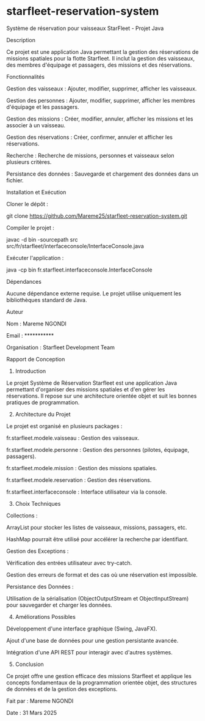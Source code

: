 # starfleet-reservation-system
Système de réservation pour vaisseaux StarFleet - Projet Java

Description

Ce projet est une application Java permettant la gestion des réservations de missions spatiales pour la flotte Starfleet. Il inclut la gestion des vaisseaux, des membres d'équipage et passagers, des missions et des réservations.

Fonctionnalités

Gestion des vaisseaux : Ajouter, modifier, supprimer, afficher les vaisseaux.

Gestion des personnes : Ajouter, modifier, supprimer, afficher les membres d'équipage et les passagers.

Gestion des missions : Créer, modifier, annuler, afficher les missions et les associer à un vaisseau.

Gestion des réservations : Créer, confirmer, annuler et afficher les réservations.

Recherche : Recherche de missions, personnes et vaisseaux selon plusieurs critères.

Persistance des données : Sauvegarde et chargement des données dans un fichier.

Installation et Exécution

Cloner le dépôt :

git clone <https://github.com/Mareme25/starfleet-reservation-system.git>

Compiler le projet :

javac -d bin -sourcepath src src/fr/starfleet/interfaceconsole/InterfaceConsole.java

Exécuter l'application :

java -cp bin fr.starfleet.interfaceconsole.InterfaceConsole

Dépendances

Aucune dépendance externe requise. Le projet utilise uniquement les bibliothèques standard de Java.


Auteur

Nom : Mareme NGONDI

Email : ***********


Organisation : Starfleet Development Team

Rapport de Conception


1. Introduction

Le projet Système de Réservation Starfleet est une application Java permettant d'organiser des missions spatiales et d'en gérer les réservations. Il repose sur une architecture orientée objet et suit les bonnes pratiques de programmation.


2. Architecture du Projet

Le projet est organisé en plusieurs packages :

fr.starfleet.modele.vaisseau : Gestion des vaisseaux.

fr.starfleet.modele.personne : Gestion des personnes (pilotes, équipage, passagers).

fr.starfleet.modele.mission : Gestion des missions spatiales.

fr.starfleet.modele.reservation : Gestion des réservations.

fr.starfleet.interfaceconsole : Interface utilisateur via la console.


3. Choix Techniques

Collections :

ArrayList pour stocker les listes de vaisseaux, missions, passagers, etc.

HashMap pourrait être utilisé pour accélérer la recherche par identifiant.

Gestion des Exceptions :

Vérification des entrées utilisateur avec try-catch.

Gestion des erreurs de format et des cas où une réservation est impossible.

Persistance des Données :

Utilisation de la sérialisation (ObjectOutputStream et ObjectInputStream) pour sauvegarder et charger les données.


4. Améliorations Possibles

Développement d'une interface graphique (Swing, JavaFX).

Ajout d'une base de données pour une gestion persistante avancée.

Intégration d'une API REST pour interagir avec d'autres systèmes.


5. Conclusion

Ce projet offre une gestion efficace des missions Starfleet et applique les concepts fondamentaux de la programmation orientée objet, des structures de données et de la gestion des exceptions.

Fait par : Mareme NGONDI

Date : 31 Mars 2025



